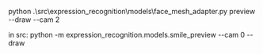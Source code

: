 
python .\src\expression_recognition\models\face_mesh_adapter.py preview --draw --cam 2

in src:
python -m expression_recognition.models.smile_preview --cam 0 --draw


